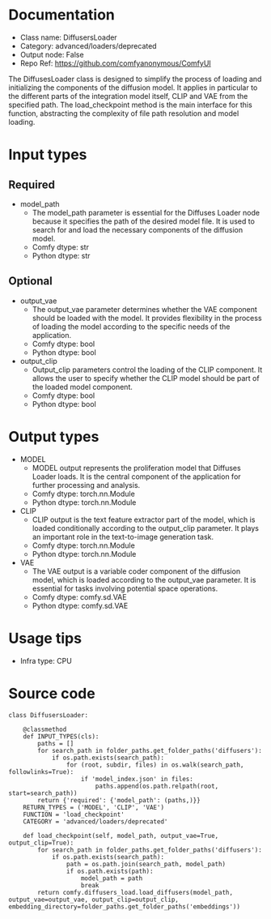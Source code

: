 # Documentation
- Class name: DiffusersLoader
- Category: advanced/loaders/deprecated
- Output node: False
- Repo Ref: https://github.com/comfyanonymous/ComfyUI

The DiffusesLoader class is designed to simplify the process of loading and initializing the components of the diffusion model. It applies in particular to the different parts of the integration model itself, CLIP and VAE from the specified path. The load_checkpoint method is the main interface for this function, abstracting the complexity of file path resolution and model loading.

# Input types
## Required
- model_path
    - The model_path parameter is essential for the Diffuses Loader node because it specifies the path of the desired model file. It is used to search for and load the necessary components of the diffusion model.
    - Comfy dtype: str
    - Python dtype: str
## Optional
- output_vae
    - The output_vae parameter determines whether the VAE component should be loaded with the model. It provides flexibility in the process of loading the model according to the specific needs of the application.
    - Comfy dtype: bool
    - Python dtype: bool
- output_clip
    - Output_clip parameters control the loading of the CLIP component. It allows the user to specify whether the CLIP model should be part of the loaded model component.
    - Comfy dtype: bool
    - Python dtype: bool

# Output types
- MODEL
    - MODEL output represents the proliferation model that Diffuses Loader loads. It is the central component of the application for further processing and analysis.
    - Comfy dtype: torch.nn.Module
    - Python dtype: torch.nn.Module
- CLIP
    - CLIP output is the text feature extractor part of the model, which is loaded conditionally according to the output_clip parameter. It plays an important role in the text-to-image generation task.
    - Comfy dtype: torch.nn.Module
    - Python dtype: torch.nn.Module
- VAE
    - The VAE output is a variable coder component of the diffusion model, which is loaded according to the output_vae parameter. It is essential for tasks involving potential space operations.
    - Comfy dtype: comfy.sd.VAE
    - Python dtype: comfy.sd.VAE

# Usage tips
- Infra type: CPU

# Source code
```
class DiffusersLoader:

    @classmethod
    def INPUT_TYPES(cls):
        paths = []
        for search_path in folder_paths.get_folder_paths('diffusers'):
            if os.path.exists(search_path):
                for (root, subdir, files) in os.walk(search_path, followlinks=True):
                    if 'model_index.json' in files:
                        paths.append(os.path.relpath(root, start=search_path))
        return {'required': {'model_path': (paths,)}}
    RETURN_TYPES = ('MODEL', 'CLIP', 'VAE')
    FUNCTION = 'load_checkpoint'
    CATEGORY = 'advanced/loaders/deprecated'

    def load_checkpoint(self, model_path, output_vae=True, output_clip=True):
        for search_path in folder_paths.get_folder_paths('diffusers'):
            if os.path.exists(search_path):
                path = os.path.join(search_path, model_path)
                if os.path.exists(path):
                    model_path = path
                    break
        return comfy.diffusers_load.load_diffusers(model_path, output_vae=output_vae, output_clip=output_clip, embedding_directory=folder_paths.get_folder_paths('embeddings'))
```